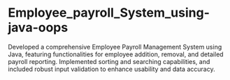 # Employee_payroll_System_using-java-oops
Developed a comprehensive Employee Payroll Management System using Java, featuring functionalities for employee addition, removal, and detailed payroll reporting. Implemented sorting and searching capabilities, and included robust input validation to enhance usability and data accuracy.
